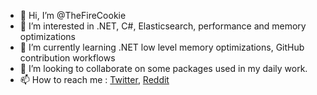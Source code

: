 - 👋 Hi, I’m @TheFireCookie
- 👀 I’m interested in .NET, C#, Elasticsearch, performance and memory optimizations
- 🌱 I’m currently learning .NET low level memory optimizations, GitHub contribution workflows
- 💞️ I’m looking to collaborate on some packages used in my daily work.
- 📫 How to reach me : [Twitter](https://twitter.com/TheFireCookie), [Reddit](https://www.reddit.com/user/TheFireCookie)

<!---
TheFireCookie/TheFireCookie is a ✨ special ✨ repository because its `README.md` (this file) appears on your GitHub profile.
You can click the Preview link to take a look at your changes.
--->
